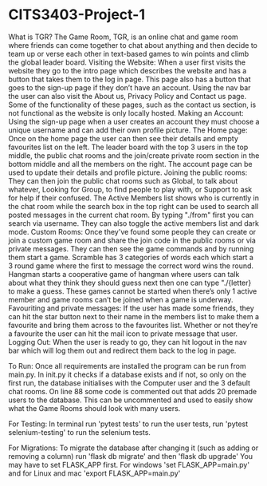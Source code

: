 # CITS3403-Project-1
What is TGR?
The Game Room, TGR, is an online chat and game room where friends can come together to chat about anything and then decide to team up or verse each other in text-based games to win points and climb the global leader board.
Visiting the Website:
When a user first visits the website they go to the intro page which describes the website and has a button that takes them to the log in page. This page also has a button that goes to the sign-up page if they don’t have an account. Using the nav bar the user can also visit the About us, Privacy Policy and Contact us page. Some of the functionality of these pages, such as the contact us section, is not functional as the website is only locally hosted.
Making an Account:
Using the sign-up page when a user creates an account they must choose a unique username and can add their own profile picture. 
The Home page:
Once on the home page the user can then see their details and empty favourites list on the left. The leader board with the top 3 users in the top middle, the public chat rooms and the join/create private room section in the bottom middle and all the members on the right. The account page can be used to update their details and profile picture.
Joining the public rooms:
They can then join the public chat rooms such as Global, to talk about whatever, Looking for Group, to find people to play with, or Support to ask for help if their confused. The Active Members list shows who is currently in the chat room while the search box in the top right can be used to search all posted messages in the current chat room. By typing "./from" first you can search via username. They can also toggle the active members list and dark mode.
Custom Rooms:
Once they've found some people they can create or join a custom game room and share the join code in the public rooms or via private messages. They can then see the game commands and by running them start a game. Scramble has 3 categories of words each which start a 3 round game where the first to message the correct word wins the round. Hangman starts a cooperative game of hangman where users can talk about what they think they should guess next then one can type "./{letter} to make a guess. These games cannot be started when there’s only 1 active member and game rooms can’t be joined when a game is underway. 
Favouriting and private messages:
If the user has made some friends, they can hit the star button next to their name in the members list to make them a favourite and bring them across to the favourites list. Whether or not they’re a favourite the user can hit the mail icon to private message that user.
Logging Out:
When the user is ready to go, they can hit logout in the nav bar which will log them out and redirect them back to the log in page. 

To Run:
Once all requirements are installed the program can be run from main.py. In init.py it checks if a database exists and if not, so only on the first run, the database initialises with the Computer user and the 3 default chat rooms. On line 88 some code is commented out that adds 20 premade users to the database. This can be uncommented and used to easily show what the Game Rooms should look with many users.

For Testing:
In terminal run 'pytest tests' to run the user tests, run 'pytest selenium-testing' to run the selenium tests.

For Migrations:
To migrate the database after changing it (such as adding or removing a column) run 'flask db migrate' and then 'flask db upgrade'
You may have to set FLASK_APP first. For windows 'set FLASK_APP=main.py' and for Linux and mac 'export FLASK_APP=main.py'

